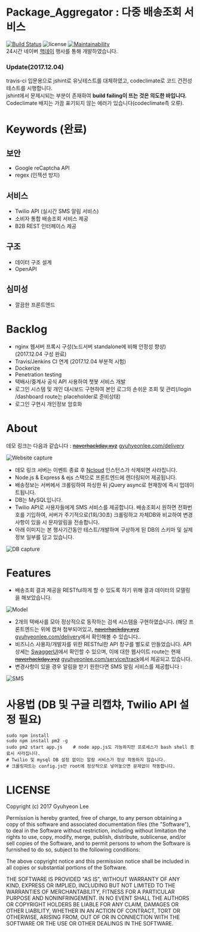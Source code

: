 # Package_Aggregator : 다중 배송조회 서비스
[![Build Status](https://travis-ci.org/gyuhyeon/2017NaverHackday.svg?branch=master)](https://travis-ci.org/gyuhyeon/2017NaverHackday) 
![license](https://img.shields.io/github/license/gyuhyeon/2017NaverHackday.svg) [![Maintainability](https://api.codeclimate.com/v1/badges/1e3e15ac27ef782ee39c/maintainability)](https://api.codeclimate.com/v1/badges/1e3e15ac27ef782ee39c/maintainability)  
24시간 네이버 [핵데이](https://github.com/NAVER-CAMPUS-HACKDAY/common) 행사를 통해 개발하였습니다.  
  
### Update(2017.12.04)
travis-ci 입문용으로 jshint로 유닛테스트를 대체하였고, codeclimate로 코드 건전성 테스트를 시행합니다.  
jshint에서 문제시되는 부분이 존재하여 **build failing이 뜨는 것은 의도한 바입니다.**  
Codeclimate 배지는 가끔 표기되지 않는 에러가 있습니다(codeclimate측 오류).

# Keywords (완료)
## 보안
- Google reCaptcha API
- regex (인젝션 방지)
## 서비스
- Twilio API (실시간 SMS 알림 서비스)
- 소비자 통합 배송조회 서비스 제공
- B2B REST 인터페이스 제공
## 구조
- 데이터 구조 설계
- OpenAPI
## 심미성
- 깔끔한 프론트엔드

# Backlog
- nginx 웹서버 프록시 구성(노드서버 standalone에 비해 안정성 향상) (2017.12.04 구성 완료)
- Travis/Jenkins CI 연계 (2017.12.04 부분적 시험)
- Dockerize
- Penetration testing
- 택배사/중계사 공식 API 사용하여 챗봇 서비스 개발
- 로그인 시스템 및 개인 대시보드 구현하여 본인 로그의 손쉬운 조회 및 관리(/login /dashboard route는 placeholder로 준비상태)
- 로그인 구현시 개인정보 암호화
  
# About
데모 링크는 다음과 같습니다 : [~~naverhackday.xyz~~](http://naverhackday.xyz) [gyuhyeonlee.com/delivery](http://gyuhyeonlee.com/delivery)
  
![Website capture](./static_presentation/webpage.png)
- 데모 링크 서버는 이벤트 종료 후 [Ncloud](https://www.ncloud.com/) 인스턴스가 삭제되면 사라집니다.
- Node.js & Express & ejs 스택으로 프론트엔드에 렌더링되어 제공됩니다.
- 배송정보는 서버에서 크롤링하여 파싱한 뒤 jQuery async로 현재창에 즉시 업데이트됩니다.  
- DB는 MySQL입니다.
- Twilio API로 사용자들에게 SMS 서비스를 제공합니다. 배송조회시 원하면 전화번호를 기입하여, 서버가 주기적으로(1회/30초) 크롤링하고 자체DB와 비교하여 변경사항이 있을 시 문자알림을 전송합니다.
- 아래 이미지는 본 행사기간동안 테스트/개발하며 구상하게 된 DB의 스키마 및 실제 정보 일부를 담고 있습니다.  
  
![DB capture](./static_presentation/dbsnapshot.png)  

# Features
- 배송조회 결과 제공을 RESTful하게 할 수 있도록 하기 위해 결과 데이터의 모델링을 해보았습니다.
  
![Model](./static_presentation/datamodel.png)
  
- 2개의 택배사를 모아 정상적으로 동작하는 검색 시스템을 구현하였습니다.
(해당 프론트엔드는 위에 캡쳐 첨부되어있고, [~~naverhackday.xyz~~](http://naverhackday.xyz) [gyuhyeonlee.com/delivery](http://gyuhyeonlee.com/delivery)에서 확인해볼 수 있습니다..
- 비즈니스 사용자/개발자를 위한 RESTful한 API 창구를 별도로 만들었습니다. API상세는 [SwaggerUI](https://app.swaggerhub.com/apis/gyuhyeon5/PackageAggregator/1.0.0)에서 확인할 수 있으며, 이에 대한 웹사이트 route는 현재 [~~naverhackday.xyz~~](http://naverhackday.xyz) [gyuhyeonlee.com/service/track](http://gyuhyeonlee.com/service/track)에서 제공되고 있습니다.  
- 변경사항이 있을 경우 알림을 받기 원한다면 SMS 알림 서비스를 제공합니다 :  
  
![SMS](./static_presentation/notification.png)  


# 사용법 (DB 및 구글 리캡챠, Twilio API 설정 필요)
```
sudo npm install
sudo npm install pm2 -g
sudo pm2 start app.js    # node app.js도 가능하지만 프로세스가 bash shell 종료시 사라집니다.
# Twilio 및 mysql DB 설정 없이는 알람 서비스가 정상 작동하지 않습니다.
# 크롤링파트는 config.js만 root에 정상적으로 넣어놓으면 문제없이 작동합니다.
```

# LICENSE
Copyright (c) 2017 Gyuhyeon Lee

Permission is hereby granted, free of charge, to any person obtaining a copy of this software and associated documentation files (the "Software"), to deal in the Software without restriction, including without limitation the rights to use, copy, modify, merge, publish, distribute, sublicense, and/or sell copies of the Software, and to permit persons to whom the Software is furnished to do so, subject to the following conditions:

The above copyright notice and this permission notice shall be included in all copies or substantial portions of the Software.

THE SOFTWARE IS PROVIDED "AS IS", WITHOUT WARRANTY OF ANY KIND, EXPRESS OR IMPLIED, INCLUDING BUT NOT LIMITED TO THE WARRANTIES OF MERCHANTABILITY, FITNESS FOR A PARTICULAR PURPOSE AND NONINFRINGEMENT. IN NO EVENT SHALL THE AUTHORS OR COPYRIGHT HOLDERS BE LIABLE FOR ANY CLAIM, DAMAGES OR OTHER LIABILITY, WHETHER IN AN ACTION OF CONTRACT, TORT OR OTHERWISE, ARISING FROM, OUT OF OR IN CONNECTION WITH THE SOFTWARE OR THE USE OR OTHER DEALINGS IN THE SOFTWARE.
